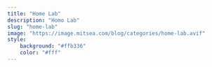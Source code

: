 ```yaml
---
title: "Home Lab"
description: "Homo Lab"
slug: "home-lab"
image: "https://image.mitsea.com/blog/categories/home-lab.avif"
style:
    background: "#ffb336"
    color: "#fff"
---
```

